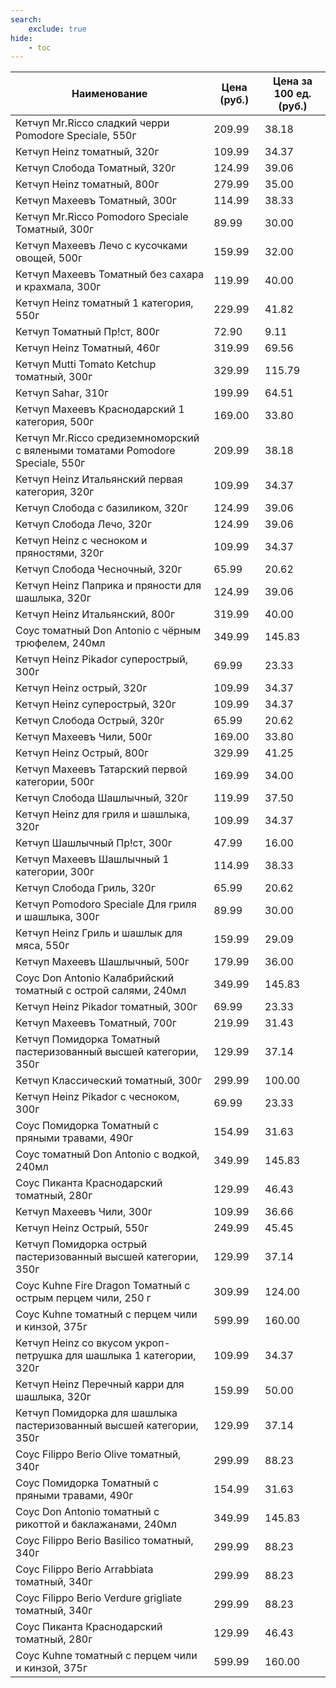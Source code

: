 ```yaml
---
search:
    exclude: true
hide:
    - toc
---
```


| Наименование | Цена (руб.) | Цена за 100 ед. (руб.) |
| -- | -- | -- |
| Кетчуп Mr.Ricco сладкий черри Pomodore Speciale, 550г | 209.99 | 38.18 |
| Кетчуп Heinz томатный, 320г | 109.99 | 34.37 |
| Кетчуп Слобода Томатный, 320г | 124.99 | 39.06 |
| Кетчуп Heinz томатный, 800г | 279.99 | 35.00 |
| Кетчуп Махеевъ Томатный, 300г | 114.99 | 38.33 |
| Кетчуп Mr.Ricco Pomodoro Speciale Томатный, 300г | 89.99 | 30.00 |
| Кетчуп Махеевъ Лечо с кусочками овощей, 500г | 159.99 | 32.00 |
| Кетчуп Махеевъ Томатный без сахара и крахмала, 300г | 119.99 | 40.00 |
| Кетчуп Heinz томатный 1 категория, 550г | 229.99 | 41.82 |
| Кетчуп Томатный Пр!ст, 800г | 72.90 | 9.11 |
| Кетчуп Heinz Томатный, 460г | 319.99 | 69.56 |
| Кетчуп Mutti Tomato Ketchup томатный, 300г | 329.99 | 115.79 |
| Кетчуп Sahar, 310г | 199.99 | 64.51 |
| Кетчуп Махеевъ Краснодарский 1 категория, 500г | 169.00 | 33.80 |
| Кетчуп Mr.Ricco средиземноморский с вялеными томатами Pomodore Speciale, 550г | 209.99 | 38.18 |
| Кетчуп Heinz Итальянский первая категория, 320г | 109.99 | 34.37 |
| Кетчуп Слобода с базиликом, 320г | 124.99 | 39.06 |
| Кетчуп Слобода Лечо, 320г | 124.99 | 39.06 |
| Кетчуп Heinz с чесноком и пряностями, 320г | 109.99 | 34.37 |
| Кетчуп Слобода Чесночный, 320г | 65.99 | 20.62 |
| Кетчуп Heinz Паприка и пряности для шашлыка, 320г | 124.99 | 39.06 |
| Кетчуп Heinz Итальянский, 800г | 319.99 | 40.00 |
| Соус томатный Don Antonio с чёрным трюфелем, 240мл | 349.99 | 145.83 |
| Кетчуп Heinz Pikador суперострый, 300г | 69.99 | 23.33 |
| Кетчуп Heinz острый, 320г | 109.99 | 34.37 |
| Кетчуп Heinz суперострый, 320г | 109.99 | 34.37 |
| Кетчуп Слобода Острый, 320г | 65.99 | 20.62 |
| Кетчуп Махеевъ Чили, 500г | 169.00 | 33.80 |
| Кетчуп Heinz Острый, 800г | 329.99 | 41.25 |
| Кетчуп Махеевъ Татарский первой категории, 500г | 169.99 | 34.00 |
| Кетчуп Слобода Шашлычный, 320г | 119.99 | 37.50 |
| Кетчуп Heinz для гриля и шашлыка, 320г | 109.99 | 34.37 |
| Кетчуп Шашлычный Пр!ст, 300г | 47.99 | 16.00 |
| Кетчуп Махеевъ Шашлычный 1 категории, 300г | 114.99 | 38.33 |
| Кетчуп Слобода Гриль, 320г | 65.99 | 20.62 |
| Кетчуп Pomodoro Speciale Для гриля и шашлыка, 300г | 89.99 | 30.00 |
| Кетчуп Heinz Гриль и шашлык для мяса, 550г | 159.99 | 29.09 |
| Кетчуп Махеевъ Шашлычный, 500г | 179.99 | 36.00 |
| Соус Don Antonio Калабрийский томатный с острой салями, 240мл | 349.99 | 145.83 |
| Кетчуп Heinz Pikador томатный, 300г | 69.99 | 23.33 |
| Кетчуп Махеевъ Томатный, 700г | 219.99 | 31.43 |
| Кетчуп Помидорка Томатный пастеризованный высшей категории, 350г | 129.99 | 37.14 |
| Кетчуп Классический томатный, 300г | 299.99 | 100.00 |
| Кетчуп Heinz Pikador с чесноком, 300г | 69.99 | 23.33 |
| Соус Помидорка Томатный с пряными травами, 490г | 154.99 | 31.63 |
| Соус томатный Don Antonio с водкой, 240мл | 349.99 | 145.83 |
| Соус Пиканта Краснодарский томатный, 280г | 129.99 | 46.43 |
| Кетчуп Махеевъ Чили, 300г | 109.99 | 36.66 |
| Кетчуп Heinz Острый, 550г | 249.99 | 45.45 |
| Кетчуп Помидорка острый пастеризованный высшей категории, 350г | 129.99 | 37.14 |
| Соус Kuhne Fire Dragon Томатный с острым перцем чили, 250 г | 309.99 | 124.00 |
| Соус Kuhne томатный с перцем чили и кинзой, 375г | 599.99 | 160.00 |
| Кетчуп Heinz со вкусом укроп-петрушка для шашлыка 1 категории, 320г | 109.99 | 34.37 |
| Кетчуп Heinz Перечный карри для шашлыка, 320г | 159.99 | 50.00 |
| Кетчуп Помидорка для шашлыка пастеризованный высшей категории, 350г | 129.99 | 37.14 |
| Соус Filippo Berio Olive томатный, 340г | 299.99 | 88.23 |
| Соус Помидорка Томатный с пряными травами, 490г | 154.99 | 31.63 |
| Соус Don Antonio томатный с рикоттой и баклажанами, 240мл | 349.99 | 145.83 |
| Соус Filippo Berio Basilico томатный, 340г | 299.99 | 88.23 |
| Соус Filippo Berio Arrabbiata томатный, 340г | 299.99 | 88.23 |
| Соус Filippo Berio Verdure grigliate томатный, 340г | 299.99 | 88.23 |
| Соус Пиканта Краснодарский томатный, 280г | 129.99 | 46.43 |
| Соус Kuhne томатный с перцем чили и кинзой, 375г | 599.99 | 160.00 |
